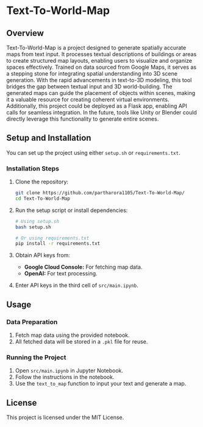 # Text-To-World-Map

## Overview
Text-To-World-Map is a project designed to generate spatially accurate maps from text input. It processes textual descriptions of buildings or areas to create structured map layouts, enabling users to visualize and organize spaces effectively. Trained on data sourced from Google Maps, it serves as a stepping stone for integrating spatial understanding into 3D scene generation. With the rapid advancements in text-to-3D modeling, this tool bridges the gap between textual input and 3D world-building. The generated maps can guide the placement of objects within scenes, making it a valuable resource for creating coherent virtual environments. Additionally, this project could be deployed as a Flask app, enabling API calls for seamless integration. In the future, tools like Unity or Blender could directly leverage this functionality to generate entire scenes.

## Setup and Installation
You can set up the project using either `setup.sh` or `requirements.txt`.

### Installation Steps
1. Clone the repository:
   ```bash
   git clone https://github.com/partharora1105/Text-To-World-Map/
   cd Text-To-World-Map
   ```
2. Run the setup script or install dependencies:
   ```bash
   # Using setup.sh
   bash setup.sh

   # Or using requirements.txt
   pip install -r requirements.txt
   ```

3. Obtain API keys from:
   - **Google Cloud Console:** For fetching map data.
   - **OpenAI:** For text processing.

4. Enter API keys in the third cell of `src/main.ipynb`.

## Usage
### Data Preparation
1. Fetch map data using the provided notebook.
2. All fetched data will be stored in a `.pkl` file for reuse.

### Running the Project
1. Open `src/main.ipynb` in Jupyter Notebook.
2. Follow the instructions in the notebook.
3. Use the `text_to_map` function to input your text and generate a map.

## License
This project is licensed under the MIT License.
